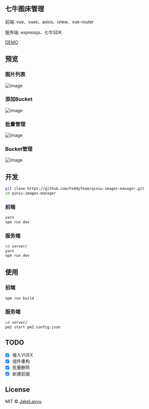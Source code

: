 ## 七牛图床管理

前端: vue、vuex、axios、iview、vue-router

服务端: expressjs、七牛SDK

[DEMO](http://qim.jakeyu.top)

## 预览

### 图片列表
![image](https://raw.githubusercontent.com/JakeLaoyu/qiniu-images-manager/master/src/assets/preview/Jietu20180513-165048@2x.jpg)

### 添加Bucket
![image](https://raw.githubusercontent.com/JakeLaoyu/qiniu-images-manager/master/src/assets/preview/Jietu20180513-165422@2x.jpg)

### 批量管理
![image](https://raw.githubusercontent.com/JakeLaoyu/qiniu-images-manager/master/src/assets/preview/Jietu20180513-165658.jpg)

### Bucket管理
![image](https://raw.githubusercontent.com/JakeLaoyu/qiniu-images-manager/master/src/assets/preview/Jietu20180513-165519.jpg)

## 开发

```sh
git clone https://github.com/FeddyTeam/qiniu-images-manager.git
cd qiniu-images-manager
```

### 前端

```sh
yarn
npm run dev
```

### 服务端

```sh
cd server/
yarn
npm run dev
```

## 使用

### 前端

```sh
npm run build
```

### 服务端

```sh
cd server/
pm2 start pm2.config.json
```

## TODO

- [x] 接入VUEX
- [x] 组件重构
- [x] 批量删除
- [x] 新建前缀

## License
MIT © [JakeLaoyu](https://github.com/JakeLaoyu)
